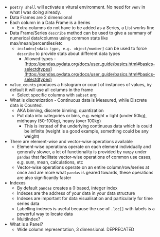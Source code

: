   - `poetry shell` will activate a vitural environment. No need for `venv` in what I was doing already.
  - Data Frames are 2 dimensional
  - Each column in a Data Frame is a Series
    - Extra columns do not have to be added as a Series, a List works fine
  - Data Frame/Series `describe` method can be used to give a summary of numerical data/columns using common stats like max/mean/percentiles/etc
    - `include=[<data type, e.g. object/number]` can be used to force `describe` to provide stats about different data types
      - Allowed types - [https://pandas.pydata.org/docs/user_guide/basics.html#basics-selectdtypes](https://pandas.pydata.org/docs/user_guide/basics.html#basics-selectdtypes)
  - `value_counts` produces a histogram or count of instances of values, by default it will use all columns in the frame
    - Select specific columns with `subset` arg
  - What is discretization - Continuous data is Measured, while Discrete data is Counted.
    - AKA binning, discrete binning, quantization
    - Put data into categories or bins, e.g. weight = light (under 50kg), midheavy (50-100kg), heavy (over 100kg)
      - This is instead of the underlying continuous data which is could be infinite (weight is a good example, something could be any weight)
  - There are element-wise and vector-wise operations available
    - Element-wise operations operate on each element individually and generally slower, a lot of functionality is provided by `numpy` under `pandas` that facilitate vector-wise operations of common use cases, e.g. sum, mean, calculations, etc
    - Vector-wise operations operate on an entire column/row/series at once and are more what `pandas` is geared towards, these operations are also significantly faster
  - Indexes
    - By default `pandas` creates a 0 based, integer index
    - Indexes are the address of your data in your data structure
    - Indexes are important for data visualisation and particularly for time series data
    - Labelling indexes is useful because the use of `.loc[]` with labels is a powerful way to locate data
    - MultiIndex?
  - What is a Panel?
    - Wide column representation, 3 dimensional. DEPRECATED